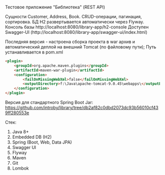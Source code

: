 Тестовое приложение "Библиотека" (REST API)

Сущности Customer, Address, Book. CRUD-операции, пагинация, сортировка.
БД H2 развертывается автоматически через Flyway. Консоль базы http://localhost:8080/library-app/h2-console
Доступен Swagger-UI (http://localhost:8080/library-app/swagger-ui/index.html)


Последняя версия - настроена сборка проекта в war архив и автоматический деплой на внешний Tomcat (по файловому пути);
Путь устанавливается в pom.xml
<br/>
```html
<plugin>
	<groupId>org.apache.maven.plugins</groupId>
	<artifactId>maven-war-plugin</artifactId>
	<configuration>
		<failOnMissingWebXml>false</failOnMissingWebXml>
		<outputDirectory>f:\Java\apache-tomcat-9.0.45\webapps\</outputDirectory>
	</configuration>
</plugin>
```

Версия для стандартного Spring Boot Jar:
https://github.com/introby/library/tree/db2af82c0dbd2073dc93b56010cf439ff280553e


Стек:
1. Java 8+
2. Embedded DB (H2)
2. Spring (Boot, Web, Data JPA)
3. Swagger UI
4. Flyway
5. Maven
6. Git
7. Lombok
